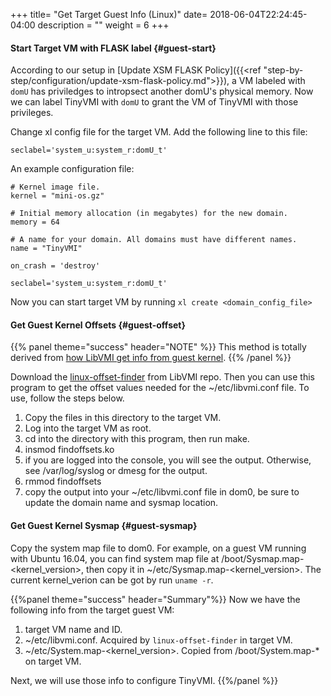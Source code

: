 +++
title= "Get Target Guest Info (Linux)"
date= 2018-06-04T22:24:45-04:00
description = ""
weight = 6
+++


#### Start Target VM with FLASK label {#guest-start}

According to our setup in [Update XSM FLASK Policy]({{<ref "step-by-step/configuration/update-xsm-flask-policy.md">}}), a VM labeled with ``domU`` has priviledges to intropsect another domU's physical memory. Now we can label TinyVMI with ``domU`` to grant the VM of TinyVMI with those privileges. 

Change xl config file for the target VM. Add the following line to this file:

    seclabel='system_u:system_r:domU_t'

An example configuration file:

```
# Kernel image file.
kernel = "mini-os.gz"

# Initial memory allocation (in megabytes) for the new domain.
memory = 64

# A name for your domain. All domains must have different names.
name = "TinyVMI"

on_crash = 'destroy'

seclabel='system_u:system_r:domU_t'
```

Now you can start target VM by running ``xl create <domain_config_file>``

#### Get Guest Kernel Offsets {#guest-offset}

{{% panel theme="success" header="NOTE" %}}
This method is totally derived from [how LibVMI get info from guest kernel](https://github.com/libvmi/libvmi/tree/master/tools/linux-offset-finder).
{{% /panel %}}

Download the [linux-offset-finder](https://github.com/libvmi/libvmi/tree/master/tools/linux-offset-finder) from LibVMI repo. Then you can use this program to get the offset values needed for
the ~/etc/libvmi.conf file.  To use, follow the steps below.

1. Copy the files in this directory to the target VM. 
2. Log into the target VM as root.
3. cd into the directory with this program, then run make.
4. insmod findoffsets.ko
5. if you are logged into the console, you will see the output. Otherwise, see /var/log/syslog or dmesg for the output.
6. rmmod findoffsets
7. copy the output into your ~/etc/libvmi.conf file in dom0, be sure to update the domain name and sysmap location.


#### Get Guest Kernel Sysmap {#guest-sysmap}

Copy the system map file to dom0. For example, on a guest VM running with Ubuntu 16.04, you can find system map file at /boot/Sysmap.map-\<kernel\_version>, then copy it in ~/etc/Sysmap.map-\<kernel\_version>.  The current kernel_verion can be got by run ``uname -r``.

{{%panel theme="success" header="Summary"%}}
Now we have the following info from the target guest VM:

1. target VM name and ID.
2. ~/etc/libvmi.conf. Acquired by ``linux-offset-finder`` in target VM.
3. ~/etc/System.map-\<kernel_version>. Copied from /boot/System.map-* on target VM.

Next, we will use those info to configure TinyVMI.
{{%/panel %}}


